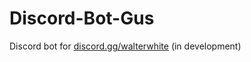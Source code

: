 # Discord-Bot-Gus
Discord bot for <a href="https://discord.gg/walterwhite">discord.gg/walterwhite</a> (in development)
